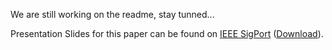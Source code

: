 We are still working on the readme, stay tunned...

Presentation Slides for this paper can be found on [IEEE SigPort](https://sigport.org/documents/unravel-anomalies-end-end-seasonal-trend-decomposition-approach-time-series-anomaly) ([Download](https://sigport.org/sites/default/files/docs/TADNet%20Oral.pdf)). 
